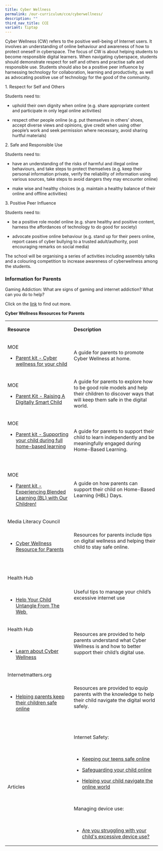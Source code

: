 ```yaml
---
title: Cyber Wellness
permalink: /our-curriculum/cce/cyberwellness/
description: ""
third_nav_title: CCE
variant: tiptap
---
```

<p>Cyber Wellness (CW) refers to the positive well-being of Internet users.
It involves an understanding of online behaviour and awareness of how to
protect oneself in cyberspace. The focus of CW is about helping students
to become responsible digital learners. When navigating cyberspace, students
should demonstrate respect for self and others and practise safe and responsible
use. Students should also be a positive peer influence by harnessing technology
for collaboration, learning and productivity, as well as advocating positive
use of technology for the good of the community.</p>
<p>1. Respect for Self and Others</p>
<p>Students need to:</p>
<ul data-tight="true" class="tight">
<li>
<p>uphold their own dignity when online (e.g. share appropriate content and
participate in only legal online activities)</p>
</li>
<li>
<p>respect other people online (e.g. put themselves in others’ shoes, accept
diverse views and opinions, give credit when using other people’s work
and seek permission where necessary, avoid sharing hurtful materials)</p>
</li>
</ul>
<p>2. Safe and Responsible Use</p>
<p>Students need to:</p>
<ul data-tight="true" class="tight">
<li>
<p>have an understanding of the risks of harmful and illegal online behaviours,
and take steps to protect themselves (e.g. keep their personal information
private, verify the reliability of information using various sources, take
steps to avoid dangers they may encounter online)</p>
</li>
<li>
<p>make wise and healthy choices (e.g. maintain a healthy balance of their
online and offline activities)</p>
</li>
</ul>
<p>3. Positive Peer Influence</p>
<p>Students need to:</p>
<ul data-tight="true" class="tight">
<li>
<p>be a positive role model online (e.g. share healthy and positive content,
harness the affordances of technology to do good for society)</p>
</li>
<li>
<p>advocate positive online behaviour (e.g. stand up for their peers online,
report cases of cyber bullying to a trusted adult/authority, post encouraging
remarks on social media)</p>
</li>
</ul>
<p>The school will be organising a series of activities including assembly
talks and a colouring competition to increase awareness of cyberwellness
among the students.</p>
<h3>Information for Parents</h3>
<p>Gaming Addiction: What are signs of gaming and internet addiction? What
can you do to help?</p>
<p>Click on the <a href="https://drive.google.com/file/d/1aunGXAutiCmpIP2ngmyoBuJbUT3AGGOI/view" rel="noopener noreferrer nofollow" target="_blank">link</a> to
find out more.</p>
<p><strong>Cyber Wellness Resources for Parents</strong>
</p>
<table style="minWidth: 50px">
<colgroup>
<col>
<col>
</colgroup>
<tbody>
<tr>
<td rowspan="1" colspan="1">
<p><strong>Resource</strong>
</p>
</td>
<td rowspan="1" colspan="1">
<p><strong>Description</strong>
</p>
</td>
</tr>
<tr>
<td rowspan="1" colspan="1">
<p>MOE</p>
<ul>
<li>
<p><a href="https://www.moe.gov.sg/-/media/files/parent-kit/cyber-wellness-for-your-child.pdf" rel="noopener noreferrer nofollow" target="_blank"><u>Parent kit - Cyber wellness for your child</u></a>
</p>
</li>
</ul>
</td>
<td rowspan="1" colspan="1">
<p>A guide for parents to promote Cyber Wellness at home.</p>
</td>
</tr>
<tr>
<td rowspan="1" colspan="1">
<p>MOE</p>
<ul>
<li>
<p><a href="https://www.moe.gov.sg/-/media/files/parent-kit/parent-kit---raising-a-digitally-smart-child.pdf" rel="noopener noreferrer nofollow" target="_blank"><u>Parent Kit - Raising A Digitally Smart Child</u></a>
</p>
</li>
</ul>
</td>
<td rowspan="1" colspan="1">
<p>A guide for parents to explore how to be good role models and help their
children to discover ways that will keep them safe in the digital world.</p>
</td>
</tr>
<tr>
<td rowspan="1" colspan="1">
<p>MOE</p>
<ul>
<li>
<p><a href="https://www.moe.gov.sg/-/media/files/parent-kit/Parent-Kit_Supporting-your-child-during-Full-HBL.pdf" rel="noopener noreferrer nofollow" target="_blank"><u>Parent kit - Supporting your child during full home-based learning</u></a>
</p>
</li>
</ul>
<p>
<br>
</p>
</td>
<td rowspan="1" colspan="1">
<p>A guide for parents to support their child to learn independently and
be meaningfully engaged during Home-Based Learning.</p>
</td>
</tr>
<tr>
<td rowspan="1" colspan="1">
<p>MOE</p>
<ul>
<li>
<p><a href="https://www.moe.gov.sg/-/media/files/parent-kit/experiencing-blended-learning.pdf" rel="noopener noreferrer nofollow" target="_blank"><u>Parent kit - Experiencing Blended Learning (BL) with Our Children!</u></a>
</p>
</li>
</ul>
</td>
<td rowspan="1" colspan="1">
<p>A guide on how parents can support their child on Home-Based Learning
(HBL) Days.</p>
</td>
</tr>
<tr>
<td rowspan="1" colspan="1">
<p>Media Literacy Council</p>
<p>
<br>
</p>
<ul>
<li>
<p><a href="https://www.mlc.sg/" rel="noopener noreferrer nofollow" target="_blank"><u>Cyber Wellness Resource for Parents</u></a>
</p>
</li>
</ul>
<p>
<br>
</p>
</td>
<td rowspan="1" colspan="1">
<p>Resources for parents include tips on digital wellness and helping their
child to stay safe online.</p>
</td>
</tr>
<tr>
<td rowspan="1" colspan="1">
<p>Health Hub</p>
<p>
<br>
</p>
<ul>
<li>
<p><a href="https://www.healthhub.sg/live-healthy/1037/help-your-child-untangle-from-the-web" rel="noopener noreferrer nofollow" target="_blank"><u>Help Your Child Untangle From The Web&nbsp;</u></a>
</p>
</li>
</ul>
</td>
<td rowspan="1" colspan="1">
<p>Useful tips to manage your child’s excessive internet use</p>
</td>
</tr>
<tr>
<td rowspan="1" colspan="1">
<p>Health Hub</p>
<p>
<br>
</p>
<ul>
<li>
<p><a href="https://www.healthhub.sg/programmes/186/mindsg/caring-for-ourselves/learning-about-cyber-wellness-youths?utm_source=google&amp;utm_medium=sem&amp;utm_campaign=fy23mh_ao&amp;utm_content=cyber_wellness_adgroup&amp;gclid=CjwKCAjwsvujBhAXEiwA_UXnAEAYUSdoYOf6N4wdqPFFzb6nURqR8yoZOYLi_hwg3S-OLiv2T3c-phoCwswQAvD_BwE#home" rel="noopener noreferrer nofollow" target="_blank"><u>Learn about Cyber Wellness</u></a>
</p>
</li>
</ul>
</td>
<td rowspan="1" colspan="1">
<p>Resources are provided to help parents understand what Cyber Wellness
is and how to better support their child’s digital use.</p>
</td>
</tr>
<tr>
<td rowspan="1" colspan="1">
<p>Internetmatters.org</p>
<p>
<br>
</p>
<ul>
<li>
<p><a href="https://www.internetmatters.org/" rel="noopener noreferrer nofollow" target="_blank"><u>Helping parents keep their children safe online</u></a>
</p>
</li>
</ul>
<p>
<br>
</p>
</td>
<td rowspan="1" colspan="1">
<p>Resources are provided to equip parents with the knowledge to help their
child navigate the digital world safely.</p>
</td>
</tr>
<tr>
<td rowspan="1" colspan="1">
<p>Articles</p>
</td>
<td rowspan="1" colspan="1">
<p>Internet Safety:</p>
<p>
<br>
</p>
<ul>
<li>
<p><a href="https://www.schoolbag.edu.sg/story/keeping-our-teens-safe-online" rel="noopener noreferrer nofollow" target="_blank"><u>Keeping our teens safe online</u></a>
</p>
</li>
<li>
<p><a href="https://www.schoolbag.edu.sg/story/safeguarding-your-child-online" rel="noopener noreferrer nofollow" target="_blank"><u>Safeguarding your child online</u></a>
</p>
</li>
<li>
<p><a href="https://www.schoolbag.edu.sg/story/helping-your-child-navigate-the-online-world" rel="noopener noreferrer nofollow" target="_blank"><u>Helping your child navigate the online world</u></a>
</p>
</li>
</ul>
<p>
<br>
</p>
<p>Managing device use:</p>
<p>
<br>
</p>
<ul>
<li>
<p><a href="https://www.schoolbag.edu.sg/story/are-you-struggling-with-your-child-s-excessive-device-use" rel="noopener noreferrer nofollow" target="_blank"><u>Are you struggling with your child's excessive device use?</u></a>
</p>
</li>
</ul>
</td>
</tr>
</tbody>
</table>
<p></p>